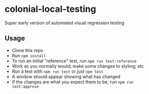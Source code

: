 # colonial-local-testing

Super early version of automated visual regression testing

## Usage
- Clone this repo
- Run `npm install`
- To run an initial "reference" test, run `npm run test:reference`
- Work as you normally would; make some changes to styling; etc
- Run a test with `npm run test` or just `npm test`
- A window should appear showing what has changed
- If the changes are what you expect them to be, run `npm run test:approve`
